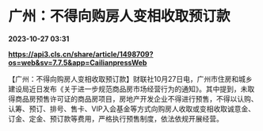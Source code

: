 # 广州：不得向购房人变相收取预订款

**2023-10-27 03:31**

**https://api3.cls.cn/share/article/1498709?os=web&sv=7.7.5&app=CailianpressWeb**

【广州：不得向购房人变相收取预订款】财联社10月27日电，广州市住房和城乡建设局近日发布《关于进一步规范商品房市场经营行为的通知》。其中提到，未取得商品房预售许可证的商品房项目，房地产开发企业不得进行预售，不得以认购、认筹、预订、排号、售卡、VIP入会基金等方式向购房人收取或变相收取诚意金、订金、定金、预订款等费用，严格执行预售制度，依法依规开展经营。